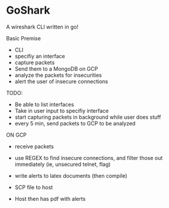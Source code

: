 # GoShark
A wireshark CLI written in go!

Basic Premise
- CLI
- specifiy an interface
- capture packets
- Send them to a MongoDB on GCP
- analyze the packets for insecurities
- alert the user of insecure connections

TODO:
- Be able to list interfaces
- Take in user input to specifiy interface
- start capturing packets in background while user does stuff
- every 5 min, send packets to GCP to be analyzed

ON GCP
- receive packets
- use REGEX to find insecure connections, and filter those out immediately (ie, unsecured telnet, flag)
- write alerts to latex documents (then compile)
- SCP file to host

- Host then has pdf with alerts